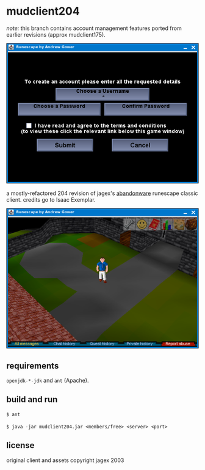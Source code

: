 # mudclient204

*note:* this branch contains account management features ported from earlier 
revisions (approx mudclient175).

![](./doc/register.png?raw=true)

a mostly-refactored 204 revision of jagex's
[abandonware](https://web.archive.org/web/20190722084731/https://oldschool.runescape.wiki/w/Update:RuneScape_Classic:_Farewell)
runescape classic client. credits go to Isaac Exemplar.

![](./doc/screenshot.png?raw=true)

## requirements
`openjdk-*-jdk` and `ant` (Apache).

## build and run

    $ ant

    $ java -jar mudclient204.jar <members/free> <server> <port>

## license
original client and assets copyright jagex 2003

